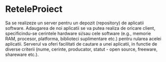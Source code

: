 # ReteleProiect
 Sa se realizeze un server pentru un depozit (repository) de aplicatii software. 
Adaugarea de noi aplicatii se va putea realiza de oricare client, specificindu-se cerintele hardware
 si/sau cele software (e.g., memorie RAM, procesor, platforma, biblioteci suplimentare etc.) pentru rularea acelei aplicatii. 
 Serverul va oferi facilitati de cautare a unei aplicatii, in functie de
  diverse criterii (nume, cerinte, producator, statut - open source, freeware, shareware etc.).